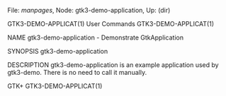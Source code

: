 File: *manpages*,  Node: gtk3-demo-application,  Up: (dir)

GTK3-DEMO-APPLICAT(1)            User Commands           GTK3-DEMO-APPLICAT(1)



NAME
       gtk3-demo-application - Demonstrate GtkApplication

SYNOPSIS
       gtk3-demo-application

DESCRIPTION
       gtk3-demo-application is an example application used by gtk3-demo.
       There is no need to call it manually.



GTK+                                                     GTK3-DEMO-APPLICAT(1)
